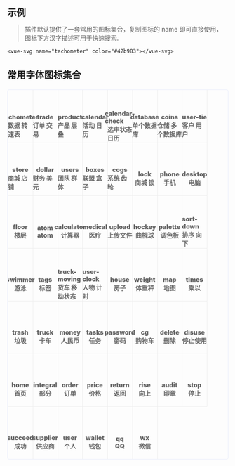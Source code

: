 ## 示例

> 插件默认提供了一套常用的图标集合，复制图标的 name 即可直接使用，图标下方汉字描述可用于快速搜索。

```vue
<vue-svg name="tachometer" color="#42b983"></vue-svg>
```

## 常用字体图标集合

<ul class="icon-list">
    <li>
        <div class="icon tachometer"></div>
        <div class="icon-name">tachometer</div>
        <div class="icon-name">数据 转速表</div>
    </li>
    <li>
        <div class="icon trade"></div>
        <div class="icon-name">trade</div>
        <div class="icon-name">订单 交易</div>
    </li>
    <li>
        <div class="icon product"></div>
        <div class="icon-name">product</div>
        <div class="icon-name">产品 层叠</div>
    </li>
    <li>
        <div class="icon calendar"></div>
        <div class="icon-name">calendar</div>
        <div class="icon-name">活动 日历</div>
    </li>
    <li>
        <div class="icon calendar-check"></div>
        <div class="icon-name">calendar-check</div>
        <div class="icon-name">选中状态日历</div>
    </li>
    <li>
        <div class="icon database"></div>
        <div class="icon-name">database</div>
        <div class="icon-name">单个数据库</div>
    </li>
    <li>
        <div class="icon coins"></div>
        <div class="icon-name">coins</div>
        <div class="icon-name">仓储 多个数据库</div>
    </li>
    <li>
        <div class="icon user-tie"></div>
        <div class="icon-name">user-tie</div>
        <div class="icon-name">客户 用户</div>
    </li>
    <li>
        <div class="icon store"></div>
        <div class="icon-name">store</div>
        <div class="icon-name">商城 店铺</div>
    </li>
    <li>
        <div class="icon dollar"></div>
        <div class="icon-name">dollar</div>
        <div class="icon-name">财务 美元</div>
    </li>
    <li>
        <div class="icon users"></div>
        <div class="icon-name">users</div>
        <div class="icon-name">团队 群体</div>
    </li>
    <li>
        <div class="icon boxes"></div>
        <div class="icon-name">boxes</div>
        <div class="icon-name">联盟 盒子</div>
    </li>
    <li>
        <div class="icon cogs"></div>
        <div class="icon-name">cogs</div>
        <div class="icon-name">系统 齿轮</div>
    </li>
    <li>
        <div class="icon lock"></div>
        <div class="icon-name">lock</div>
        <div class="icon-name">商城 锁</div>
    </li>
    <li>
        <div class="icon phone"></div>
        <div class="icon-name">phone</div>
        <div class="icon-name">手机</div>
    </li>
    <li>
        <div class="icon desktop"></div>
        <div class="icon-name">desktop</div>
        <div class="icon-name">电脑</div>
    </li>
    <li>
        <div class="icon floor"></div>
        <div class="icon-name">floor</div>
        <div class="icon-name">楼层</div>
    </li>
    <li>
        <div class="icon atom"></div>
        <div class="icon-name">atom</div>
        <div class="icon-name">atom</div>
    </li>
    <li>
        <div class="icon calculator"></div>
        <div class="icon-name">calculator</div>
        <div class="icon-name">计算器</div>
    </li>
    <li>
        <div class="icon medical"></div>
        <div class="icon-name">medical</div>
        <div class="icon-name">医疗</div>
    </li>
    <li>
        <div class="icon upload"></div>
        <div class="icon-name">upload</div>
        <div class="icon-name">上传文件</div>
    </li>
    <li>
        <div class="icon hockey"></div>
        <div class="icon-name">hockey</div>
        <div class="icon-name">曲棍球</div>
    </li>
    <li>
        <div class="icon palette"></div>
        <div class="icon-name">palette</div>
        <div class="icon-name">调色板</div>
    </li>
    <li>
        <div class="icon sort-down"></div>
        <div class="icon-name">sort-down</div>
        <div class="icon-name">排序 向下</div>
    </li>
    <li>
        <div class="icon swimmer"></div>
        <div class="icon-name">swimmer</div>
        <div class="icon-name">游泳</div>
    </li>
    <li>
        <div class="icon tags"></div>
        <div class="icon-name">tags</div>
        <div class="icon-name">标签</div>
    </li>
    <li>
        <div class="icon truck-moving"></div>
        <div class="icon-name">truck-moving</div>
        <div class="icon-name">货车 移动状态</div>
    </li>
    <li>
        <div class="icon user-clock"></div>
        <div class="icon-name">user-clock</div>
        <div class="icon-name">人物 计时</div>
    </li>
    <li>
        <div class="icon house"></div>
        <div class="icon-name">house</div>
        <div class="icon-name">房子</div>
    </li>
    <li>
        <div class="icon weight"></div>
        <div class="icon-name">weight</div>
        <div class="icon-name">体重秤</div>
    </li>
    <li>
        <div class="icon map"></div>
        <div class="icon-name">map</div>
        <div class="icon-name">地图</div>
    </li>
    <li>
        <div class="icon times"></div>
        <div class="icon-name">times</div>
        <div class="icon-name">乘以</div>
    </li>
    <li>
        <div class="icon trash"></div>
        <div class="icon-name">trash</div>
        <div class="icon-name">垃圾</div>
    </li>
    <li>
        <div class="icon truck"></div>
        <div class="icon-name">truck</div>
        <div class="icon-name">卡车</div>
    </li>
    <li>
        <div class="icon money"></div>
        <div class="icon-name">money</div>
        <div class="icon-name">人民币</div>
    </li>
    <li>
        <div class="icon tasks"></div>
        <div class="icon-name">tasks</div>
        <div class="icon-name">任务</div>
    </li>
    <li>
        <div class="icon password"></div>
        <div class="icon-name">password</div>
        <div class="icon-name">密码</div>
    </li>
    <li>
        <div class="icon cg"></div>
        <div class="icon-name">cg</div>
        <div class="icon-name">购物车</div>
    </li>
    <li>
        <div class="icon delete"></div>
        <div class="icon-name">delete</div>
        <div class="icon-name">删除</div>
    </li>
    <li>
        <div class="icon disuse"></div>
        <div class="icon-name">disuse</div>
        <div class="icon-name">停止使用</div>
    </li>
    <li>
        <div class="icon home"></div>
        <div class="icon-name">home</div>
        <div class="icon-name">首页</div>
    </li>
    <li>
        <div class="icon integral"></div>
        <div class="icon-name">integral</div>
        <div class="icon-name">部分</div>
    </li>
    <li>
        <div class="icon order"></div>
        <div class="icon-name">order</div>
        <div class="icon-name">订单</div>
    </li>
    <li>
        <div class="icon price"></div>
        <div class="icon-name">price</div>
        <div class="icon-name">价格</div>
    </li>
    <li>
        <div class="icon return"></div>
        <div class="icon-name">return</div>
        <div class="icon-name">返回</div>
    </li>
    <li>
        <div class="icon rise"></div>
        <div class="icon-name">rise</div>
        <div class="icon-name">向上</div>
    </li>
    <li>
        <div class="icon audit"></div>
        <div class="icon-name">audit</div>
        <div class="icon-name">印章</div>
    </li>
    <li>
        <div class="icon stop"></div>
        <div class="icon-name">stop</div>
        <div class="icon-name">停止</div>
    </li>
    <li>
        <div class="icon succeed"></div>
        <div class="icon-name">succeed</div>
        <div class="icon-name">成功</div>
    </li>
    <li>
        <div class="icon supplier"></div>
        <div class="icon-name">supplier</div>
        <div class="icon-name">供应商</div>
    </li>
    <li>
        <div class="icon user"></div>
        <div class="icon-name">user</div>
        <div class="icon-name">个人</div>
    </li>
    <li>
        <div class="icon wallet"></div>
        <div class="icon-name">wallet</div>
        <div class="icon-name">钱包</div>
    </li>
    <li>
        <div class="icon qq"></div>
        <div class="icon-name">qq</div>
        <div class="icon-name">QQ</div>
    </li>
    <li>
        <div class="icon wx"></div>
        <div class="icon-name">wx</div>
        <div class="icon-name">微信</div>
    </li>
</ul>

<style>
/* 数据 */
.tachometer {
    background: url("iconfont/default/tachometer.svg");
    
}
.icon-list li:hover .tachometer {
    background-image: url("iconfont/hover/tachometer.svg");
}

/* 订单 */
.trade {
    background: url("iconfont/default/trade.svg");
    
}
.icon-list li:hover .trade {
    background-image: url("iconfont/hover/trade.svg");
}

/* 产品 */
.product {
    background: url("iconfont/default/product.svg");
    
}
.icon-list li:hover .product {
    background-image: url("iconfont/hover/product.svg");
}

/* 活动 */
.calendar {
    background: url("iconfont/default/calendar.svg");
    
}
.icon-list li:hover .calendar {
    background-image: url("iconfont/hover/calendar.svg");
}

/* 选中状态日历 */
.calendar-check {
    background: url("iconfont/default/calendar-check.svg");
    
}
.icon-list li:hover .calendar-check {
    background-image: url("iconfont/hover/calendar-check.svg");
}

/* 数据库 */
.database {
    background: url("iconfont/default/database.svg");
}
.icon-list li:hover .database {
    background-image: url("iconfont/hover/database.svg");
}

/* 仓储 */
.coins {
    background: url("iconfont/default/coins.svg");
    
}
.icon-list li:hover .coins {
    background-image: url("iconfont/hover/coins.svg");
}

/* 客户 */
.user-tie {
    background: url("iconfont/default/user-tie.svg");
    
}
.icon-list li:hover .user-tie {
    background-image: url("iconfont/hover/user-tie.svg");
}

/* 商城 */
.store {
    background: url("iconfont/default/store.svg");
    
}
.icon-list li:hover .store {
    background-image: url("iconfont/hover/store.svg");
}

/* 财务 */
.dollar {
    background: url("iconfont/default/dollar.svg");
    
}
.icon-list li:hover .dollar {
    background-image: url("iconfont/hover/dollar.svg");
}

/* 团队 */
.users {
    background: url("iconfont/default/users.svg");
    
}
.icon-list li:hover .users {
    background-image: url("iconfont/hover/users.svg");
}

/* 联盟 */
.boxes {
    background: url("iconfont/default/boxes.svg");
}
.icon-list li:hover .boxes {
    background-image: url("iconfont/hover/boxes.svg");
}

/* 系统 */
.cogs {
    background: url("iconfont/default/cogs.svg");
}
.icon-list li:hover .cogs {
    background-image: url("iconfont/hover/cogs.svg");
}

/* 商城 */
.lock {
    background: url("iconfont/default/lock.svg");
}
.icon-list li:hover .lock {
    background-image: url("iconfont/hover/lock.svg");
}

/* 手机 */
.phone {
    background: url("iconfont/default/phone.svg");
}
.icon-list li:hover .phone {
    background-image: url("iconfont/hover/phone.svg");
}

/* 电脑 */
.desktop {
    background: url("iconfont/default/desktop.svg");
}
.icon-list li:hover .desktop {
    background-image: url("iconfont/hover/desktop.svg");
}

/* 楼层 */
.floor {
    background: url("iconfont/default/floor.svg");
}
.icon-list li:hover .floor {
    background-image: url("iconfont/hover/floor.svg");
}

/* atom */
.atom {
    background: url("iconfont/default/atom.svg");
}
.icon-list li:hover .atom {
    background-image: url("iconfont/hover/atom.svg");
}

/* 计算器 */
.calculator {
    background: url("iconfont/default/calculator.svg");
}
.icon-list li:hover .calculator {
    background-image: url("iconfont/hover/calculator.svg");
}

/* 医疗 */
.medical {
    background: url("iconfont/default/medical.svg");
}
.icon-list li:hover .medical {
    background-image: url("iconfont/hover/medical.svg");
}

/* 上传文件 */
.upload {
    background: url("iconfont/default/upload.svg");
}
.icon-list li:hover .upload {
    background-image: url("iconfont/hover/upload.svg");
}

/* 曲棍球 */
.hockey {
    background: url("iconfont/default/hockey.svg");
}
.icon-list li:hover .hockey {
    background-image: url("iconfont/hover/hockey.svg");
}

/* 调色板 */
.palette {
    background: url("iconfont/default/palette.svg");
}
.icon-list li:hover .palette {
    background-image: url("iconfont/hover/palette.svg");
}

/* 排序 向下 */
.sort-down {
    background: url("iconfont/default/sort-down.svg");
}
.icon-list li:hover .sort-down {
    background-image: url("iconfont/hover/sort-down.svg");
}

/* 游泳 */
.swimmer {
    background: url("iconfont/default/swimmer.svg");
}
.icon-list li:hover .swimmer {
    background-image: url("iconfont/hover/swimmer.svg");
}

/* 标签 */
.tags {
    background: url("iconfont/default/tags.svg");
}
.icon-list li:hover .tags {
    background-image: url("iconfont/hover/tags.svg");
}

/* 货车 移动状态 */
.truck-moving {
    background: url("iconfont/default/truck-moving.svg");
}
.icon-list li:hover .truck-moving {
    background-image: url("iconfont/hover/truck-moving.svg");
}

/* 人物 计时 */
.user-clock {
    background: url("iconfont/default/user-clock.svg");
}
.icon-list li:hover .user-clock {
    background-image: url("iconfont/hover/user-clock.svg");
}

/* 房子 */
.house {
    background: url("iconfont/default/house.svg");
}
.icon-list li:hover .house {
    background-image: url("iconfont/hover/house.svg");
}

/* 体重秤 */
.weight {
    background: url("iconfont/default/weight.svg");
}
.icon-list li:hover .weight {
    background-image: url("iconfont/hover/weight.svg");
}

/* 地图 */
.map {
    background: url("iconfont/default/map.svg");
}
.icon-list li:hover .map {
    background-image: url("iconfont/hover/map.svg");
}

/* 乘以 */
.times {
    background: url("iconfont/default/times.svg"); 
}
.icon-list li:hover .times {
    background-image: url("iconfont/hover/times.svg");
}

/* 垃圾桶 */
.trash {
    background: url("iconfont/default/trash.svg");
}
.icon-list li:hover .trash {
    background-image: url("iconfont/hover/trash.svg");
}

/* 卡车 */
.truck {
    background: url("iconfont/default/truck.svg");
}
.icon-list li:hover .truck {
    background-image: url("iconfont/hover/truck.svg");
}

/* 人民币 */
.money {
    background: url("iconfont/default/money.svg");
}
.icon-list li:hover .money {
    background-image: url("iconfont/hover/money.svg");
}

/* 任务 */
.tasks {
    background: url("iconfont/default/tasks.svg");
}
.icon-list li:hover .tasks {
    background-image: url("iconfont/hover/tasks.svg");
}

/* 密码 */
.password {
    background: url("iconfont/default/password.svg");
}
.icon-list li:hover .password {
    background-image: url("iconfont/hover/password.svg");
}

/* 购物车 */
.cg {
    background: url("iconfont/default/cg.svg");
}
.icon-list li:hover .cg {
    background-image: url("iconfont/hover/cg.svg");
}

/* 删除 */
.delete {
    background: url("iconfont/default/delete.svg");
}
.icon-list li:hover .delete {
    background-image: url("iconfont/hover/delete.svg");
}

/* 停止使用 */
.disuse {
    background: url("iconfont/default/disuse.svg");
}
.icon-list li:hover .disuse {
    background-image: url("iconfont/hover/disuse.svg");
}

/* 首页 */
.home {
    background: url("iconfont/default/home.svg");
}
.icon-list li:hover .home {
    background-image: url("iconfont/hover/home.svg");
}

/* 部分 */
.integral {
    background: url("iconfont/default/integral.svg");
}
.icon-list li:hover .integral {
    background-image: url("iconfont/hover/integral.svg");
}

/* 订单 */
.order {
    background: url("iconfont/default/order.svg");
}
.icon-list li:hover .order {
    background-image: url("iconfont/hover/order.svg");
}

/* 价格 */
.price {
    background: url("iconfont/default/price.svg");
}
.icon-list li:hover .price {
    background-image: url("iconfont/hover/price.svg");
}

/* 返回 */
.return {
    background: url("iconfont/default/return.svg");
}
.icon-list li:hover .return {
    background-image: url("iconfont/hover/return.svg");
}

/* 向上 */
.rise {
    background: url("iconfont/default/rise.svg");
}
.icon-list li:hover .rise {
    background-image: url("iconfont/hover/rise.svg");
}

/* 印章 */
.audit {
    background: url("iconfont/default/audit.svg");
}
.icon-list li:hover .audit {
    background-image: url("iconfont/hover/audit.svg");
}

/* 停止 */
.stop {
    background: url("iconfont/default/stop.svg");
}
.icon-list li:hover .stop {
    background-image: url("iconfont/hover/stop.svg");
}

/* 成功 */
.succeed {
    background: url("iconfont/default/succeed.svg");
}
.icon-list li:hover .succeed {
    background-image: url("iconfont/hover/succeed.svg");
}

/* 供应商 */
.supplier {
    background: url("iconfont/default/supplier.svg");
}
.icon-list li:hover .supplier {
    background-image: url("iconfont/hover/supplier.svg");
}

/* 个人 */
.user {
    background: url("iconfont/default/user.svg");
}
.icon-list li:hover .user {
    background-image: url("iconfont/hover/user.svg");
}

/* 钱包 */
.wallet {
    background: url("iconfont/default/wallet.svg");
}
.icon-list li:hover .wallet {
    background-image: url("iconfont/hover/wallet.svg");
}

/* QQ */
.qq {
    background: url("iconfont/default/qq.svg");
}
.icon-list li:hover .qq {
    background-image: url("iconfont/hover/qq.svg");
}

/* 微信 */
.wx {
    background: url("iconfont/default/wx.svg");
}
.icon-list li:hover .wx {
    background-image: url("iconfont/hover/wx.svg");
}

</style>

<style>
* {padding: 0; margin: 0; list-style: none;}
img { display: block; }
.icon-list {
    margin-top: 20px;
    overflow: hidden;
    padding: 0!important;
    border: 1px solid #eaeefb;
    border-radius: 4px;
    display: flex;
    flex-wrap: wrap;
}
.icon-list li {
    width: calc(100% / 9 + 1px);
    height: 120px;
    color: #666;
    font-size: 14px;
    font-weight: 900;
    border-right: 1px solid #eee;
    border-bottom: 1px solid #eee;
    margin-right: -1px;
    margin-bottom: -1px;
    display: flex;
    justify-content: center;
    align-items: center;
    flex-direction: column;
    cursor: pointer;
}
.icon {
    width: 34px;
    height: 34px;
    margin-bottom: 10px;
    background-repeat: no-repeat!important;
    background-size: 100% 100%!important;
}

.icon-list li:hover {
    color: #5cb6ff;
}
</style>

